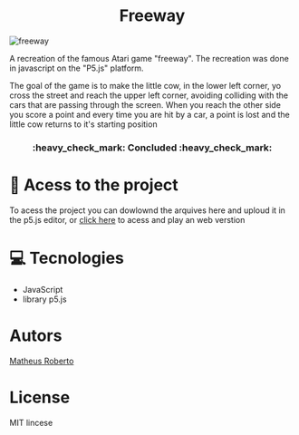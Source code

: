 <h1 align = center>Freeway</h1>

![freeway](https://github.com/Domi-ni/freeway-with-javascript/assets/112003358/521296cf-d2ab-45d3-b459-eb38e5fb3029)

<P>A recreation of the famous Atari game "freeway". The recreation was done in javascript on the "P5.js" platform.</p>
<p>The goal of the game is to make the little cow, in the lower left corner, yo cross the street and reach the upper left corner, avoiding colliding with the cars that are passing through the screen. When you reach the other side you score a point and every time you are hit by a car, a point is lost and the little cow returns to it's starting position</P>

<h3 align = center>
  :heavy_check_mark: Concluded :heavy_check_mark:
</h3>

# 📁 Acess to the project

To acess the project you can dowlownd the arquives here and uploud it in the p5.js editor, or [click here](https://editor.p5js.org/Domi-ni/sketches/GfVqEy6er) to acess and play an web verstion

# :computer: Tecnologies
- JavaScript 
- library p5.js

# Autors
[Matheus Roberto](https://github.com/Domi-ni)

# License
MIT lincese
